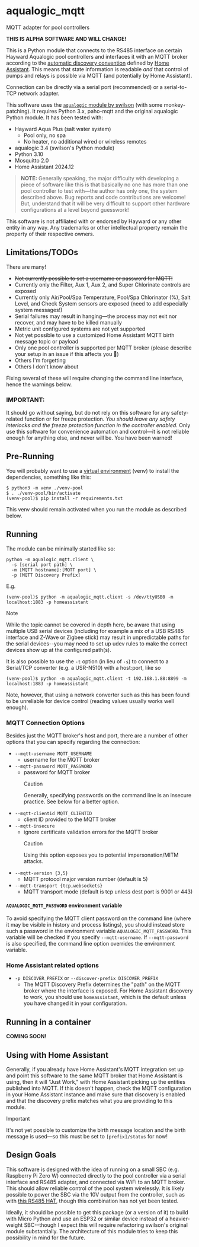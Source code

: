 # aqualogic_mqtt
MQTT adapter for pool controllers

**THIS IS ALPHA SOFTWARE AND WILL CHANGE!**

This is a Python module that connects to the RS485 interface on certain Hayward Aqualogic pool controllers
and interfaces it with an MQTT broker according to the [automatic discovery convention](https://www.home-assistant.io/integrations/mqtt/#mqtt-discovery) defined by
[Home Assistant](https://www.home-assistant.io). This means that state information is readable _and_ that control of pumps and relays is 
possible via MQTT (and potentially by Home Assistant).

Connection can be directly via a serial port (recommended) or a serial-to-TCP network adapter.

This software uses the [`aqualogic` module by swilson](https://github.com/swilson/aqualogic) (with some monkey-patching). It requires Python 3.x, paho-mqtt and the original aqualogic Python module. It has been tested with:

* Hayward Aqua Plus (salt water system)
  * Pool only, no spa
  * No heater, no additional wired or wireless remotes
* aqualogic 3.4 (swilson's Python module)
* Python 3.10
* Mosquitto 2.0
* Home Assistant 2024.12

>**NOTE:** Generally speaking, the major difficulty with developing a piece of software like this is that basically no one has more than one pool controller to test with—the author has only one, the system described
above. Bug reports and code contributions are welcome! But, understand that it will be very difficult to support other hardware configurations
at a level beyond guesswork!

This software is not affiliated with or endorsed by Hayward or any other entity in any way. Any trademarks
or other intellectual property remain the property of their respective owners.

## Limitations/TODOs

There are many!

* ~~Not currently possible to set a username or password for MQTT!~~
* Currently only the Filter, Aux 1, Aux 2, and Super Chlorinate controls are exposed
* Currently only Air/Pool/Spa Temperature, Pool/Spa Chlorinator (%), Salt Level, and Check System sensors are exposed (need to add especially system messages!)
* Serial failures may result in hanging—the process may not exit nor recover, and may have to be killed manually
* Metric unit configured systems are not yet supported
* Not yet possible to use a customized Home Assistant MQTT birth message topic or payload
* Only one pool controller is supported per MQTT broker (please describe your setup in an issue if this affects you 🤨)
* Others I'm forgetting
* Others I don't know about

Fixing several of these will require changing the command line interface,
hence the warnings below.

### IMPORTANT:

It should go without saying, but do not rely on this software for any safety-related function or for freeze protection. _You should leave any safety interlocks and the freeze protection function in the controller enabled._ Only use this software for convenience automation and control—it is not reliable enough for anything else, and never will be. You have been warned!

## Pre-Running

You will probably want to use a [virtual environment](https://docs.python.org/3/library/venv.html) (venv) to install the dependencies, something like this:

```console
$ python3 -m venv ./venv-pool
$ . ./venv-pool/bin/activate
(venv-pool)$ pip install -r requirements.txt
```

This venv should remain activated when you run the module as described below.

## Running

The module can be minimally started like so:

```
python -m aqualogic_mqtt.client \
  -s [serial port path] \
  -m [MQTT hostname]:[MQTT port] \
  -p [MQTT Discovery Prefix]
```

E.g. 

```console
(venv-pool)$ python -m aqualogic_mqtt.client -s /dev/ttyUSB0 -m localhost:1883 -p homeassistant
```
> [!NOTE]
> While the topic cannot be covered in depth here, be aware that using multiple USB serial devices (including for example a mix of a USB RS485 interface and Z-Wave or Zigbee stick) may result in unpredictable paths for the serial devices--you may need to set up udev rules to make the correct devices show up at the configured path(s).

It is also possible to use the `-t` option (in lieu of `-s`) to connect to a Serial/TCP converter (e.g. a USR-N510) with a host:port, like so
```console
(venv-pool)$ python -m aqualogic_mqtt.client -t 192.168.1.88:8899 -m localhost:1883 -p homeassistant
```
Note, however, that using a network converter such as this has
been found to be unreliable for device control (reading values
usually works well enough).

### MQTT Connection Options

Besides just the MQTT broker's host and port, there are a number of other options that you can specify regarding the connection:

* `--mqtt-username MQTT_USERNAME`
  * username for the MQTT broker
* `--mqtt-password MQTT_PASSWORD`
  * password for MQTT broker 
    > [!CAUTION]
    > Generally, specifying passwords on the command line is an insecure practice. See below for a better option.
* `--mqtt-clientid MQTT_CLIENTID`
  * client ID provided to the MQTT broker
* `--mqtt-insecure`
    * ignore certificate validation errors for the MQTT broker
      > [!CAUTION]
      > Using this option exposes you to potential impersonation/MITM attacks.
* `--mqtt-version {3,5}`
  * MQTT protocol major version number (default is 5)
* `--mqtt-transport {tcp,websockets}`
  * MQTT transport mode (default is tcp unless dest port is 9001 or 443)

#### `AQUALOGIC_MQTT_PASSWORD` environment variable

To avoid specifying the MQTT client password on the command line (where it may be visible in history and process listings), you should instead store such a password in the environment variable `AQUALOGIC_MQTT_PASSWORD`. This variable will be checked if you specify
`--mqtt-username`. If `--mqtt-password` is also specified, the command line option overrides the environment variable.

### Home Assistant related options

* `-p DISCOVER_PREFIX` or `--discover-prefix DISCOVER_PREFIX`
  * The MQTT Discovery Prefix determines the "path" on the MQTT broker where the interface is exposed. For Home Assistant discovery to work, you should use `homeassistant`, which is the default unless you have changed it in your configuration.

## Running in a container

**COMING SOON!**

## Using with Home Assistant

Generally, if you already have Home Assistant's MQTT integration set up
and point this software to the same MQTT broker that Home Assistant is
using, then it will "Just Work," with Home Assistant picking up the
entities published into MQTT. If this doesn't happen, check the MQTT
configuration in your Home Assistant instance and make sure that
discovery is enabled and that the discovery prefix matches what you are
providing to this module.

> [!IMPORTANT]
> It's not yet possible to customize the birth message location and the birth message is used—so this must be set to `[prefix]/status` for now!

## Design Goals

This software is designed with the idea of running on a small SBC (e.g. Raspberry Pi Zero W) connected directly to the pool controller via a serial interface and RS485 adapter, and connected via WiFi to an MQTT broker. This should allow reliable control of the pool system wirelessly. It is likely possible to power the SBC via the 10V output from the controller, such as with [this RS485 HAT](https://www.amazon.com/gp/product/B0BKKXB9JJ/), though this combination has not yet been tested.

Ideally, it should be possible to get this package (or a version of it) 
to build with Micro Python and use an ESP32 or similar device instead
of a heavier-weight SBC--though I expect this will require refactoring
swilson's original module substantially. The architecture of this module
tries to keep this possibility in mind for the future.
